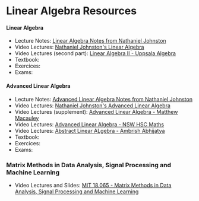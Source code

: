 # Linear Algebra Resources

#### Linear Algebra

- Lecture Notes: [Linear Algebra Notes from Nathaniel Johnston](http://www.njohnston.ca/publications/introduction-to-linear-and-matrix-algebra/)
- Video Lectures: [Nathaniel Johnston's Linear Algebra](https://www.youtube.com/watch?v=ea6p2eb7mTQ&list=PLOAf1ViVP13jmawPabxnAa00YFIetVqbd)
- Video Lectures (second part): [Linear Algebra II - Uppsala Algebra](https://www.youtube.com/playlist?list=PLn6dA-hP_G8ThZH2OzkGYkJQ5CBOcINkk)
- Textbook:
- Exercices:
- Exams:

#### Advanced Linear Algebra

- Lecture Notes: [Advanced Linear Algebra Notes from Nathaniel Johnston](http://www.njohnston.ca/publications/advanced-linear-and-matrix-algebra/)
- Video Lectures: [Nathaniel Johnston's Advanced Linear Algebra](https://www.youtube.com/watch?v=1ADC9rZQ11E&list=PLOAf1ViVP13jdhvy-wVS7aR02xnDxueuL)
- Video Lectures (supplement): [Advanced Linear Algebra - Matthew Macauley](https://www.youtube.com/playlist?list=PLwV-9DG53NDwKJIwF5sANj6Za7qZYywAq)
- Video Lectures: [Advanced Linear Algebra - NSW HSC Maths](https://www.youtube.com/playlist?list=PLxQSlOe-wlgCuhHOUCxVjGlATmvEJwdYg)
- Video Lectures: [Abstract Linear ALgebra - Ambrish Abhijatya](https://www.youtube.com/playlist?list=PLmNX1yThU-rS0-MbxeASpFIeFKGH1KSSW)
- Textbook:
- Exercices:
- Exams:

### Matrix Methods in Data Analysis, Signal Processing and Machine Learning

- Video Lectures and Slides: [MIT 18.065 - Matrix Methods in Data Analysis, Signal Processing and Machine Learning](https://ocw.mit.edu/courses/mathematics/18-065-matrix-methods-in-data-analysis-signal-processing-and-machine-learning-spring-2018/index.htm)

